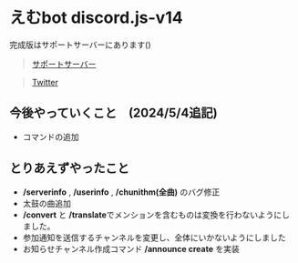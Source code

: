 # えむbot discord.js-v14

完成版はサポートサーバーにあります()

> [サポートサーバー](https://discord.gg/BnmvxuQk)

> [Twitter](https://twitter.com/ryo_001339)

## 今後やっていくこと　(2024/5/4追記)
- コマンドの追加
  
## とりあえずやったこと
- **/serverinfo** , **/userinfo** , **/chunithm(全曲)** のバグ修正
- 太鼓の曲追加
- **/convert** と **/translate**でメンションを含むものは変換を行わないようにしました。
- 参加通知を送信するチャンネルを変更し、全体にいかないようにしました
- お知らせチャンネル作成コマンド **/announce create** を実装

